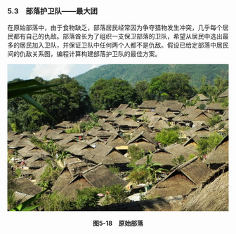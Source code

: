 ### 5.3　部落护卫队——最大团

在原始部落中，由于食物缺乏，部落居民经常因为争夺猎物发生冲突，几乎每个居民都有自己的仇敌。部落酋长为了组织一支保卫部落的卫队，希望从居民中选出最多的居民加入卫队，并保证卫队中任何两个人都不是仇敌。假设已给定部落中居民间的仇敌关系图，编程计算构建部落护卫队的最佳方案。

![545.jpg](../images/545.jpg)
<center class="my_markdown"><b class="my_markdown">图5-18　原始部落</b></center>

